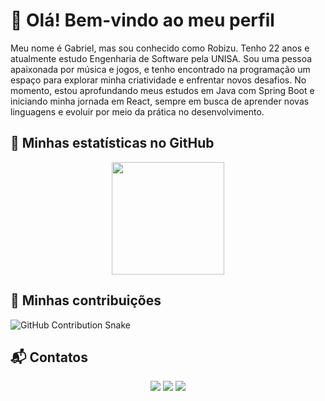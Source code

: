 # 👋 Olá! Bem-vindo ao meu perfil  

Meu nome é Gabriel, mas sou conhecido como Robizu. Tenho 22 anos e atualmente estudo Engenharia de Software pela UNISA.
Sou uma pessoa apaixonada por música e jogos, e tenho encontrado na programação um espaço para explorar minha criatividade e enfrentar novos desafios.
No momento, estou aprofundando meus estudos em Java com Spring Boot e iniciando minha jornada em React, sempre em busca de aprender novas linguagens e evoluir por meio da prática no desenvolvimento.

## 🚀 Minhas estatísticas no GitHub  

<div align="center">
  <a href="https://github.com/Robizuu">
    <img loading="lazy" height="180em" src="https://github-readme-stats.vercel.app/api/top-langs/?username=Robizuu&layout=compact&langs_count=7&theme=tokyonight"/>
  </a>
</div>

## 🐍 Minhas contribuições  

<picture>
  <source media="(prefers-color-scheme: dark)" srcset="https://github.com/Robizuu/Robizuu/blob/output/dist/github-contribution-grid-snake-dark.svg" />
  <source media="(prefers-color-scheme: light)" srcset="https://github.com/Robizuu/Robizuu/blob/output/dist/github-contribution-grid-snake.svg" />
  <img alt="GitHub Contribution Snake" src="https://github.com/Robizuu/Robizuu/blob/output/dist/github-contribution-grid-snake.svg" />
</picture>

## 📬 Contatos  

<div align="center">
  <a href = "mailto:contato@seu-usuário-aqui"><img loading="lazy" src="https://img.shields.io/badge/Gmail-D14836?style=for-the-badge&logo=gmail&logoColor=white" target="_blank"></a>
  <a href="https://instagram.com/seu-usuário-instagram-aqui" target="_blank"><img loading="lazy" src="https://img.shields.io/badge/-Instagram-%23E4405F?style=for-the-badge&logo=instagram&logoColor=white" target="_blank"></a>
  <a href="https://www.linkedin.com/in/seu-usuário-linkedln-aqui" target="_blank"><img loading="lazy" src="https://img.shields.io/badge/-LinkedIn-%230077B5?style=for-the-badge&logo=linkedin&logoColor=white" target="_blank"></a>
</div>
